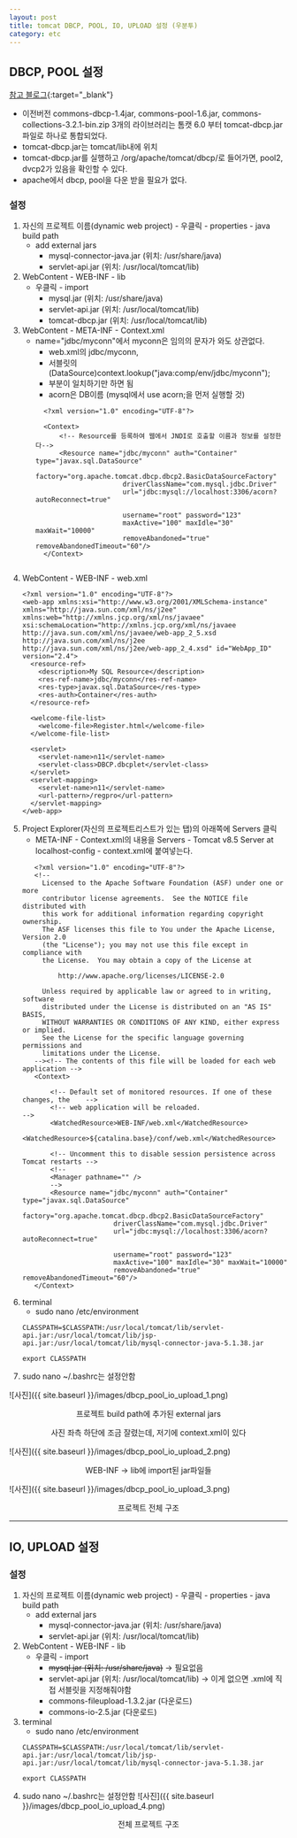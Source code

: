 ```yaml
---
layout: post
title: tomcat DBCP, POOL, IO, UPLOAD 설정 (우분투)
category: etc
---
```


## DBCP, POOL 설정

[참고 블로그](http://gangzzang.tistory.com/entry/%ED%86%B0%EC%BA%A3Tomcat-%EC%BB%A4%EB%84%A5%EC%85%98%ED%92%80DBCP-%EC%84%A4%EC%A0%95){:target="_blank"}
- 이전버전 commons-dbcp-1.4jar, commons-pool-1.6.jar, commons-collections-3.2.1-bin.zip 3개의 라이브러리는 톰캣 6.0 부터 tomcat-dbcp.jar 파일로 하나로 통합되었다.
- tomcat-dbcp.jar는 tomcat/lib내에 위치
- tomcat-dbcp.jar를 실행하고 /org/apache/tomcat/dbcp/로 들어가면, pool2, dvcp2가 있음을 확인할 수 있다.
- apache에서 dbcp, pool을 다운 받을 필요가 없다.


### 설정

1. 자신의 프로젝트 이름(dynamic web project) - 우클릭 - properties - java build path
   - add external jars
     - mysql-connector-java.jar (위치: /usr/share/java)
     - servlet-api.jar (위치: /usr/local/tomcat/lib)
2. WebContent - WEB-INF - lib
   - 우클릭 - import
     - mysql.jar (위치: /usr/share/java)
     - servlet-api.jar (위치: /usr/local/tomcat/lib)
     - tomcat-dbcp.jar (위치: /usr/local/tomcat/lib)
3. WebContent - META-INF - Context.xml
   - name="jdbc/myconn"에서 myconn은 임의의 문자가 와도 상관없다. 
     - web.xml의 <res-ref-name>jdbc/myconn</res-ref-name>,
     - 서블릿의 (DataSource)context.lookup("java:comp/env/jdbc/myconn");
     - 부분이 일치하기만 하면 됨
     - acorn은 DB이름 (mysql에서 use acorn;을 먼저 실행할 것)
     ```
       <?xml version="1.0" encoding="UTF-8"?>

       <Context>
           <!-- Resource를 등록하여 웹에서 JNDI로 호출할 이름과 정보를 설정한다-->
           <Resource name="jdbc/myconn" auth="Container" type="javax.sql.DataSource"
                           factory="org.apache.tomcat.dbcp.dbcp2.BasicDataSourceFactory"
                           driverClassName="com.mysql.jdbc.Driver"          
                           url="jdbc:mysql://localhost:3306/acorn?autoReconnect=true"

                           username="root" password="123"
                           maxActive="100" maxIdle="30" maxWait="10000"
                           removeAbandoned="true" removeAbandonedTimeout="60"/>
       </Context>
    ```
4. WebContent - WEB-INF - web.xml
    ```
    <?xml version="1.0" encoding="UTF-8"?>
    <web-app xmlns:xsi="http://www.w3.org/2001/XMLSchema-instance" xmlns="http://java.sun.com/xml/ns/j2ee" xmlns:web="http://xmlns.jcp.org/xml/ns/javaee" xsi:schemaLocation="http://xmlns.jcp.org/xml/ns/javaee http://java.sun.com/xml/ns/javaee/web-app_2_5.xsd http://java.sun.com/xml/ns/j2ee http://java.sun.com/xml/ns/j2ee/web-app_2_4.xsd" id="WebApp_ID" version="2.4">
      <resource-ref>
        <description>My SQL Resource</description>
        <res-ref-name>jdbc/myconn</res-ref-name>
        <res-type>javax.sql.DataSource</res-type>
        <res-auth>Container</res-auth>
      </resource-ref>
      
      <welcome-file-list>
        <welcome-file>Register.html</welcome-file>
      </welcome-file-list>
      
      <servlet>
        <servlet-name>n11</servlet-name>
        <servlet-class>DBCP.dbcplet</servlet-class>
      </servlet>
      <servlet-mapping>
        <servlet-name>n11</servlet-name>
        <url-pattern>/regpro</url-pattern>
      </servlet-mapping>  
    </web-app>
    ```
5. Project Explorer(자신의 프로젝트리스트가 있는 탭)의 아래쪽에 Servers 클릭
   - META-INF - Context.xml의 내용을 Servers - Tomcat v8.5 Server at localhost-config - context.xml에 붙여넣는다.  
    ```
       <?xml version="1.0" encoding="UTF-8"?>
       <!--
         Licensed to the Apache Software Foundation (ASF) under one or more
         contributor license agreements.  See the NOTICE file distributed with
         this work for additional information regarding copyright ownership.
         The ASF licenses this file to You under the Apache License, Version 2.0
         (the "License"); you may not use this file except in compliance with
         the License.  You may obtain a copy of the License at

             http://www.apache.org/licenses/LICENSE-2.0

         Unless required by applicable law or agreed to in writing, software
         distributed under the License is distributed on an "AS IS" BASIS,
         WITHOUT WARRANTIES OR CONDITIONS OF ANY KIND, either express or implied.
         See the License for the specific language governing permissions and
         limitations under the License.
       --><!-- The contents of this file will be loaded for each web application -->
       <Context>

           <!-- Default set of monitored resources. If one of these changes, the    -->
           <!-- web application will be reloaded.                                   -->
           <WatchedResource>WEB-INF/web.xml</WatchedResource>
           <WatchedResource>${catalina.base}/conf/web.xml</WatchedResource>

           <!-- Uncomment this to disable session persistence across Tomcat restarts -->
           <!--
           <Manager pathname="" />
           -->
           <Resource name="jdbc/myconn" auth="Container" type="javax.sql.DataSource"
                           factory="org.apache.tomcat.dbcp.dbcp2.BasicDataSourceFactory"
                           driverClassName="com.mysql.jdbc.Driver"                    
                           url="jdbc:mysql://localhost:3306/acorn?autoReconnect=true"

                           username="root" password="123"
                           maxActive="100" maxIdle="30" maxWait="10000"
                           removeAbandoned="true" removeAbandonedTimeout="60"/>   
       </Context>
    ```
6. terminal
   - sudo nano /etc/environment
    ```
    CLASSPATH=$CLASSPATH:/usr/local/tomcat/lib/servlet-api.jar:/usr/local/tomcat/lib/jsp-api.jar:/usr/local/tomcat/lib/mysql-connector-java-5.1.38.jar
    ```
    ```
    export CLASSPATH
    ```
7. sudo nano ~/.bashrc는 설정안함

![사진]({{ site.baseurl }}/images/dbcp_pool_io_upload_1.png)
<p align="center">프로젝트 build path에 추가된 external jars</p>
<p align="center">사진 좌측 하단에 조금 잘렸는데, 저기에 context.xml이 있다</p>

![사진]({{ site.baseurl }}/images/dbcp_pool_io_upload_2.png)
<p align="center">WEB-INF &rarr; lib에 import된 jar파일들</p>

![사진]({{ site.baseurl }}/images/dbcp_pool_io_upload_3.png)
<p align="center">프로젝트 전체 구조</p>

---

## IO, UPLOAD 설정

### 설정

1. 자신의 프로젝트 이름(dynamic web project) - 우클릭 - properties - java build path
   - add external jars
      - mysql-connector-java.jar (위치: /usr/share/java)
      - servlet-api.jar (위치: /usr/local/tomcat/lib)
2. WebContent - WEB-INF - lib
   - 우클릭 - import
      - ~~mysql.jar (위치: /usr/share/java)~~       → 필요없음
      - servlet-api.jar (위치: /usr/local/tomcat/lib) → 이게 없으면 .xml에 직접 서블릿을 지정해줘야함
      - commons-fileupload-1.3.2.jar (다운로드)
      - commons-io-2.5.jar (다운로드)
3. terminal
   - sudo nano /etc/environment
    ```
    CLASSPATH=$CLASSPATH:/usr/local/tomcat/lib/servlet-api.jar:/usr/local/tomcat/lib/jsp-api.jar:/usr/local/tomcat/lib/mysql-connector-java-5.1.38.jar
    ```
    ```
    export CLASSPATH
    ```
4. sudo nano ~/.bashrc는 설정안함
![사진]({{ site.baseurl }}/images/dbcp_pool_io_upload_4.png)
<p align="center">전체 프로젝트 구조</p>
